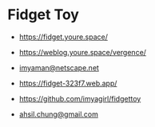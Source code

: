 # Fidget Toy

* https://fidget.youre.space/
* https://weblog.youre.space/vergence/
* imyaman@netscape.net

* https://fidget-323f7.web.app/
* https://github.com/imyagirl/fidgettoy
* ahsil.chung@gmail.com